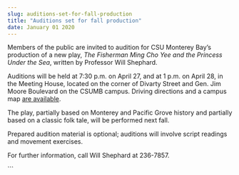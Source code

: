 ```yaml
---
slug: auditions-set-for-fall-production
title: "Auditions set for fall production"
date: January 01 2020
---
```


 
<p>
  Members of the public are invited to audition for CSU Monterey Bay’s
  production of a new play,
  <em>The Fisherman Ming Cho Yee and the Princess Under the Sea</em>, written by
  Professor Will Shephard.
</p>
<p>
  Auditions will be held at 7:30 p.m. on April 27, and at 1 p.m. on April 28, in
  the Meeting House, located on the corner of Divarty Street and Gen. Jim Moore
  Boulevard on the CSUMB campus. Driving directions and a campus map
  <a href="csumb.edu/maps">are available</a>.
</p>
<p>
  The play, partially based on Monterey and Pacific Grove history and partially
  based on a classic folk tale, will be performed next fall.
</p>
<p>
  Prepared audition material is optional; auditions will involve script readings
  and movement exercises.
</p>
<p>For further information, call Will Shephard at 236-7857.</p>
```
